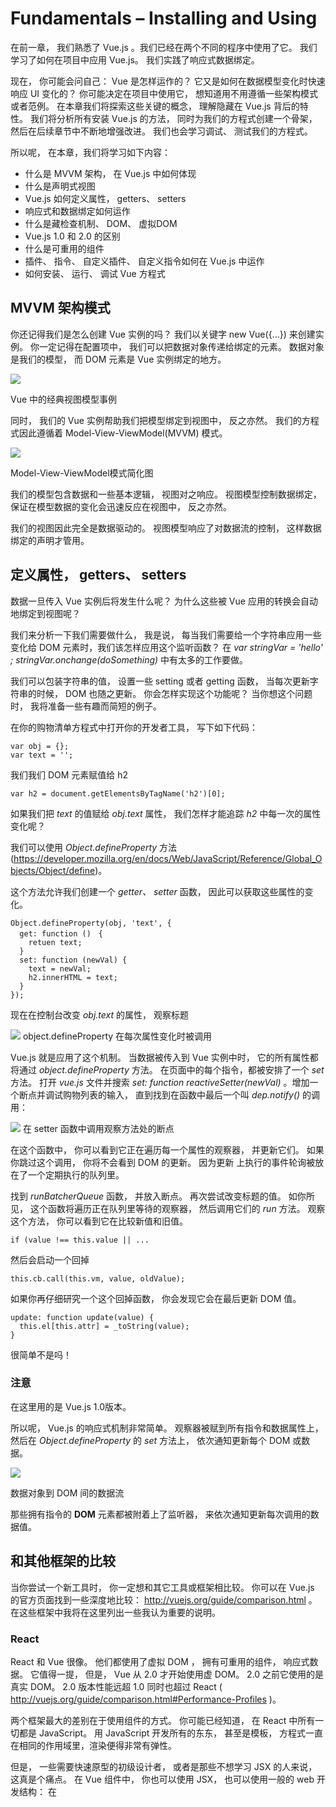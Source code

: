 # Fundamentals – Installing and Using
在前一章， 我们熟悉了 Vue.js 。我们已经在两个不同的程序中使用了它。 我们学习了如何在项目中应用 Vue.js。 我们实践了响应式数据绑定。

现在， 你可能会问自己： Vue 是怎样运作的？ 它又是如何在数据模型变化时快速响应 UI 变化的？ 你可能决定在项目中使用它， 想知道用不用遵循一些架构模式或者范例。 在本章我们将探索这些关键的概念， 理解隐藏在 Vue.js 背后的特性。 我们将分析所有安装 Vue.js 的方法， 同时为我们的方程式创建一个骨架， 然后在后续章节中不断地增强改进。 我们也会学习调试、 测试我们的方程式。

所以呢， 在本章，我们将学习如下内容：
* 什么是 MVVM 架构， 在 Vue.js 中如何体现
* 什么是声明式视图
* Vue.js 如何定义属性， getters、 setters
* 响应式和数据绑定如何运作
* 什么是藏检查机制、 DOM、 虚拟DOM
* Vue.js 1.0 和 2.0 的区别
* 什么是可重用的组件
* 插件、 指令、 自定义插件、 自定义指令如何在 Vue.js 中运作
* 如何安装、 运行、 调试 Vue 方程式

## MVVM 架构模式
你还记得我们是怎么创建 Vue 实例的吗？ 我们以关键字 new Vue({...}) 来创建实例。 你一定记得在配置项中， 我们可以把数据对象传递给绑定的元素。 数据对象是我们的模型， 而 DOM 元素是 Vue 实例绑定的地方。

![](imgs/2-1.png)

Vue 中的经典视图模型事例

同时， 我们的 Vue 实例帮助我们把模型绑定到视图中， 反之亦然。 我们的方程式因此遵循着 Model-View-ViewModel(MVVM) 模式。

![](imgs/2-2.png)

Model-View-ViewModel模式简化图

我们的模型包含数据和一些基本逻辑， 视图对之响应。 视图模型控制数据绑定， 保证在模型数据的变化会迅速反应在视图中， 反之亦然。

我们的视图因此完全是数据驱动的。 视图模型响应了对数据流的控制， 这样数据绑定的声明才管用。

## 定义属性， getters、 setters
数据一旦传入 Vue 实例后将发生什么呢？ 为什么这些被 Vue 应用的转换会自动地绑定到视图呢？

我们来分析一下我们需要做什么， 我是说， 每当我们需要给一个字符串应用一些变化给 DOM 元素时，我们该怎样应用这个监听函数？ 在 *var stringVar = 'hello' ; stringVar.onchange(doSomething)* 中有太多的工作要做。

我们可以包装字符串的值， 设置一些 setting 或者 getting 函数， 当每次更新字符串的时候， DOM 也随之更新。 你会怎样实现这个功能呢？ 当你想这个问题时， 我将准备一些有趣而简短的例子。

在你的购物清单方程式中打开你的开发者工具， 写下如下代码：

```
var obj = {};
var text = '';
```

我们我们 DOM 元素赋值给 h2

```
var h2 = document.getElementsByTagName('h2')[0];
```

如果我们把 *text* 的值赋给 *obj.text* 属性， 我们怎样才能追踪 *h2* 中每一次的属性变化呢？

我们可以使用 *Object.defineProperty* 方法(https://developer.mozilla.org/en/docs/Web/JavaScript/Reference/Global_Objects/Object/define)。

这个方法允许我们创建一个 *getter、 setter* 函数， 因此可以获取这些属性的变化。

```
Object.defineProperty(obj, 'text', {
  get: function ()　{
    retuen text;
  }
  set: function (newVal) {
    text = newVal;
    h2.innerHTML = text;
  }
});
```

现在在控制台改变 *obj.text* 的属性， 观察标题

![](imgs/2-3.png)
object.defineProperty 在每次属性变化时被调用

Vue.js 就是应用了这个机制。 当数据被传入到 Vue 实例中时， 它的所有属性都将通过 *object.defineProperty* 方法。 在页面中的每个指令，都被安排了一个 *set* 方法。 打开 *vue.js* 文件并搜索 *set: function reactiveSetter(newVal)* 。增加一个断点并调试购物列表的输入， 直到找到在函数中最后一个叫 *dep.notify()* 的调用：

![](imgs/2-4.png)
在 setter 函数中调用观察方法处的断点

在这个函数中， 你可以看到它正在遍历每一个属性的观察器， 并更新它们。 如果你跳过这个调用， 你将不会看到 DOM 的更新。 因为更新
上执行的事件轮询被放在了一个定期执行的队列里。

找到 *runBatcherQueue* 函数， 并放入断点。 再次尝试改变标题的值。 如你所见， 这个函数将遍历正在队列里等待的观察器， 然后调用它们的 *run* 方法。 观察这个方法， 你可以看到它在比较新值和旧值。

```
if (value !== this.value || ...
```
然后会启动一个回掉

```
this.cb.call(this.vm, value, oldValue);
```

如果你再仔细研究一个这个回掉函数， 你会发现它会在最后更新 DOM 值。

```
update: function update(value) {
  this.el[this.attr] = _toString(value);
}
```

很简单不是吗！

### 注意
在这里用的是 Vue.js 1.0版本。

所以呢， Vue.js 的响应式机制非常简单。 观察器被赋到所有指令和数据属性上， 然后在 *Object.defineProperty* 的 *set* 方法上， 依次通知更新每个 DOM 或数据。

![](imgs/2-5.png)

数据对象到 DOM 间的数据流

那些拥有指令的 **DOM** 元素都被附着上了监听器， 来依次通知更新每次调用的数据值。

## 和其他框架的比较

当你尝试一个新工具时， 你一定想和其它工具或框架相比较。 你可以在 Vue.js 的官方页面找到一些深度地比较： http://vuejs.org/guide/comparison.html 。 在这些框架中我将在这里列出一些我认为重要的说明。


### React
React 和 Vue 很像。 他们都使用了虚拟 DOM ， 拥有可重用的组件， 响应式数据。 它值得一提， 但是， Vue 从 2.0 才开始使用虚 DOM。 2.0 之前它使用的是真实 DOM。 2.0 版本性能远超 1.0 同时也超过 React ( http://vuejs.org/guide/comparison.html#Performance-Profiles )。

两个框架最大的差别在于使用组件的方式。 你可能已经知道， 在 React 中所有一切都是 JavaScript。 用 JavaScript 开发所有的东东， 甚至是模板， 方程式一直在相同的作用域里，渲染便得非常有弹性。

但是， 一些需要快速原型的初级设计者， 或者是那些不想学习 JSX 的人来说， 这真是个痛点。 在 Vue 组件中， 你也可以使用 JSX， 也可以使用一般的 web 开发结构： 在 <style> 标签中写 CSS， 在 <template> 中写 HTML，在 <script> 标签中写 JavaScript 。 例如比较在 React 中写的渲染函数和在 Vue 组件的模板， 我将展示一个简单的事例来说明这些不同：


```
render () {
  return (
    <ul>
    {items.map(item =>
      <li className={item.checked && 'removed'}>
        <div className='checkbox'>
          <input type='checkbox' checked={item.checked}>
          { item.text}
        </div>
      </li>
      )}
    </ul>
  )
}
```

使用 Vue , 你只需写一些 HTML 代码在 *template* 标签中：

```
<template>
<ul>
 <li v-for="item in items" :class="{ 'removed': item.checked }">
 <div class="checkbox">
 <label>
 <input type="checkbox" v-model="item.checked">{{ item.text }}
 </label>
 </div>
 </li>
</ul>
</template>
```

我个人喜欢把这些东西都分离开， 因此我发现 Vue 这种方式更对口。

另一件很棒的事是 Vue 允许你在组件中使用带有作用域的样式， 只需要在 *style* 标签加上 scoped 属性。

```
<style scoped>
</style>
```

有了这个样式， 当你使用预处理器时，你可以在所在组件定义全局变量并创建或重定义样式。

值得一提的还有两个框架的学习曲线。 学习 React 你可能需要学习 JSX 和 ES2015 的语法， 因为大多数 React的官方事例都在用。 学习 Vue 你完全不需要这些， 就像使用 jQuery 一样，使用 Vue 模型和数据绑定非常简单。 然后选择对你有用的部分就行。

如果你想再深入地比较两个框架， 去看看文档， 精心制作相似的事例， 再看看哪个框架适合你。

### Angular
Angular 1 和 Angular 2 差别很大。 Angular 2 和 Angular 1 完全不一样。 它拥有更好的表现， API 不同了， 底层实现也被重写了。

这两个版本是如此不同以至于在 Vue 的官方文档中分别对这两个框架进行了比较。 但是横向对比这两个版本的 Angular ，你会发现 Vue 比它们更加友好。 对比 Angular 和 Vue 的 hello world 方程式 (https://angular.io/docs/js/latest/quickstart.html )
(http://vuejs.org/guide/index.html#HelloWorld)

> "即使没有 TypeScript, Angular 的快速指南也需要 ES2015， 18个 NPM 依赖， 4个文件， 3000多行代码来输出 Hello World."

--http://vuejs.org/guide/comparison.html#Learning-Curve

如果你依然在使用 Angular 1, 值得一提的差别在于 Angular 的脏检查机制， 在存在大量观察器时， Angular 性能会明显下降， 而 Vue 只会重解析变化属性的观察器， 其它观察器不会变化。

### Vue
我没写错， 这也值得比较。 Vue 最近已经升级到了更快更轻的第二版， 如果你还在用第一版， 绝对值得升级。 你可以在这里查看 2016 年 4 月份发布的相关信息  https://vuejs.org/2016/04/27/announcing-2.0/


## Vue.js 基础

在开始编码之前，让我们来回顾一下 Vue 的特性。 分析下什么是可重用的组件， 如何控制方程式的状态， 谈谈插件， 过滤器， 混入。 在这一部分， 我们将稍微浏览一下这些特性。 后面再深入学习。

### 可重用的组件
既然你知道如何使用数据绑定， 也知道它如何运转， 是时候介绍另一项杀手级特性了。 Vue.js 创建的组件可以像盖房的砖块一样重用。 每个组件拥有自己作用域的样式和别的， 完全独立于其他组件。

创建组件的语法和创建 Vue 实例的语法很相似，你应该使用 *Vue.extend* 而非 *Vue* ：

```
var customComponent = Vue.extend({...})
```

![](imgs/2-6.png)

Vue.js 中的自定义组件

例如，把我们的购物列表拆分成组件。 如你所知， 我们的购物列表有三个基本部分： 列表项， 输入项， 标题变更项：

![](imgs/2-7.png)

我们购物清单方程式的三个基本项

我们可以把三个基本项变更为组件

```
var data ={
  items: [{text: 'Bananas', checked: true},
          {text: 'Apples', checked: false}
  ],
  title: 'My Shopping List',
  newItem: ''
};
new Vue({
  el: '#app',
  data: data,
  methods: {
    addItem: function () {
      var text;
      text = this.newItem.trim();
      if(text) {
        this.items.push({
          text: text,
          checked: false
          });
          this.newItem = '';
      }
    }
  }
  });
```

现在我们来创建三个组件： ItemsComponent, ChangeTitleComponent, AddItemComponent。 它们都需要 *data* 属性。 AddItem 方法将从主要 Vue 实例转移到 ChangeTitleComponent。 所有必需的 HTML 将从 *index.html* 转移到每个组件。 所以最后，我们的脚本就像下面这样：

```
var data = {
  items: [{text: 'Bananas', checked: true},
          {text: 'Apples', checked: false}
  ],
  title: 'My Shopping List',
  newItem: ''
};
// Declaring components

var ItemsComponents = Vue.extend({
  data: function () {
    return data;
  },
  template: '<ul>' +
  ,            <li v-for="item in items"
              :class="{'removed': item.checked }">' +
  ,              <div class="checkbox">' +
  ,               <label>' +
  ,                <input type="checkbox"
                   v-model="item.checked"> {{ item.text }}' +
  ,               </label>' +
  ,              </div>' +
  ,            </li>' +
  ,          </ul>'

  });

var ChangeTitleComponent = Vue.extend({
  data: function () {
    return data;
  },
  template: '<input v-model="title"/>'
  });

var AddItemComponent = Vue.extend({
  data: function () {
    return data;
  },
  methods: {
    addItem: function () {
      var text;
      text = this.newItem.trim();
      if(text) {
        this.newItem.push({
          text: text,
          checked: false
          });
          this.newItem = "";
      }
    }
  },
  template:
  '<div class="input-group">' +
  '<input v-model="newItem" @keyup.enter="addItem"
  placeholder="add shopping list item" type="text"
  class="form-control">' +
  '<span class="input-group-btn">' +
  ' <button @click="addItem" class="btn btn-default"
  type="button">Add! </button>' +
  '</span>' +
  '</div>'
  });

  // Registering components

  Vue.component('items-component', ItemsComponents);
  Vue.component('change-title-component', ChangeTitleComponent);
  Vue.component('add-item-component', AddItemComponent);

  // Instantiating a Vue instance

  new Vue({
    el: '#app',
    data: data
  });
```

我们需要怎样在视图中使用这些组件呢？ 我们只需用组件名替代相应的标记标签。 看起来像这样：

![](imgs/2-8.png)

组件化的购物清单

第一个高亮区域我们将以 <add-item-component></add-itemcomponent>  标签来替换， 第二个拿 <items-component></items-component> 标签替换， 第三个拿 <change-title-component></change-title-component> 标签替换。 因此最终是这个样子的：

```
<div id="app" class="container">
  <h2>{{ title }} </h2>
  <add-item-component></add-item-component>
  <items-component></items-component>
  <div class="footer">
  </hr>
  <em>Change the title of your shopping list here </em>
  <change-title-component></change-title-component>
  </div>
</div>
```

我们将在后续章节继续深入组件， 学习更棒的方式来组织它们。

### Vue.js 指令
在前面的章节， 你已经学习了用指令来增强方程式的行为。

你已经学习了很多指令来绑定数据到视图(*v-model, v-if, v-show...* )。 在这些指令外， Vue.js 还允许你创建自己的自定义指令。 自定义指令机制允许你自定义 DOM 与数据映射间的行为。

当注册一个自定义指令时， 你可以提供三个函数： *bind, update, unbind*。 在 *bind* 函数内， 你可以向元素附加一个事件监听器， 监听任何你需要的东东。 在 *update* 函数内， 它接收新值和旧值作为参数， 你可以在数据变化时自定义行为。 *unbind* 方法解绑所有需要解除的操作。

### Tip
在 Vue 2.0 中， 指令管的事大大减少了 -- 现在它只用于底层 DOM 操作。 Vue 也更改了先前在自定义指令上的指南 ( https://github.com/vuejs/vue/issues/2873) 。

因此呢， 全新版本的自定义指令应该是这个样子地：

```
Vue.directive('my-directive', {
  bind: function() {
    //在绑定元素上执行一些预备工作
  },
  update: function (newValue, oldValue) {
    //基于更新值的一些操作
  },
  unbind: function () {
    //执行一些解绑操作
  }
  })
```

在精简版本中， 万一你想在数据变化时搞些动作， 可以只使用 *update* 方法， 它可以直接以第二个参数的形式传入指令方程：

```
Vue.directive('my-directive', function (el, binding) {
  //对绑定值操作
})
```

理论很棒， 但是没点真材实料就没意思了。 所以呢， 我们来看一个简单的例子， 当一个数字改变时， 计算它的平方。

```
Vue.directive('square', function (el, binding) {
  el.innerHTML = Math.pow(binding.value, 2);
  })
```

在你的模板中这样用哦，加上 *v-* 前缀：

```
<div v-square="item"></div>
```

以 *item* 的值来实例化 Vue 。 你可以看到在 *div* 中的元素会立即更新。 完整代码在这里 https://jsfiddle.net/chudaol/we07oxbd/ 。

### Vue.js 中的插件

作为 Vue 的核心功能， 它提供对数据绑定的声明及组件编译。 主要通过一系列功能插件来增强。 有这么几类插件：

* 增加全局的属性或者方法(vue-element)
* 例如增加全局能力的插件(vue-touch)
* 在 Vue 属性上增加 Vue实例
* 提供一些扩展功能或 API (vue-router)

插件必须通过一个可以增强或改进的全局的 Vue 对象来提供一个实例方法。 为了更好地使用插件 Vue 使用了 *use* 方法来接收插件实例( Vue.use(SomePlugin))。

### Tip
你可以写自己的插件来使 Vue 实例拥有自定义的行为。

我们这就以前面的自定义指令来创建一个简化版的插件吧。 创建一个叫 *VueMathPlugin.js* 的文件，然后这样写哦：

```
export default {
  install: function (Vue) {
    Vue.directive('square', function (el, binding) {
      el.innerHTML = Math.pow(binding.value, 2);
      });
    Vue.directive('sqrt', function (el, binding) {
      el.innerHTML = Math.sqrt(binding.value);
      });
  }
};
```
现在我们创建一个 *script.js* 文件。 加点代码。 在这个脚本中， 我们将导入 Vue 实例和 VueMathPlugin , 使用 *use* 方法来引用插件。

```
import Vue form 'vue/dist/vue.js';
import VueMathPlugin from './VueMathPlugin.js'

Vue.use(VueMathPlugin);

new Vue({
  el: '#app',
  data: {item: 49}
  });
```

现在创建一个 *index.html* 文件来引入 *main.js* 文件(当然我们需要 Browserify 和 Babelify)。 在这个文件中，我们在 input 上增加一个 *v-model* 指令， 用于输入值。 创建两个 span 来使用 *v-square* 和 *v-sqrt* 指令：

```
<body>
 <div id="app">
  <input v-model="item"/>
  <hr>
  <div>Square: <span v-square="item"></span></div>
  <div>Root: <span v-sqrt="item"></span></div>
 </div>
 <script src="main.js"></script>
</body>
```

创建一个 *package.json* 文件来引入我们需要的依赖。

```
{
  "name":"vue-custom-plugin",
  "scripts": {
    "build" : "browserify script.js -o main.js -t
      [babelify --presets [ es2015 ]]"
  },
  "version": "0.0.1",
  "devDependencies": {
    "babel-preset-es2015": "^6.9.0",
    "babelify": "^7.3.0",
    "browserify": "^13.0.1",
    "vue": "^2.0.3"
  }
}
```
现在安装依赖， 构建项目

```
npm install
npm run build
```

在浏览器中打开 *index.html*。 尝试改变输入框中的值。 观察效果。

![](imgs/2-9.png)

数据被立刻响应在自定义插件中的指令上

### 练习
用三角函数(sine, cosine, tangent)来增强 MathPlugin 。
当然你也可以使用 *Annexes*。

## 方程式状态和 Vuex
当方程式达到一定体积时， 有必要来管理全局的的状态了。 受到 Flux( https://facebook.github.io/flux/) 的启发，我们有了 Vuex 来管理共享 Vue 组件中的状态。

### Tip
别以为这很难理解哦。 实际上呢，就是些数据。 每个组件拥有它自己的数据， "方程式状态" 指的就是可以在组件中共享的数据！

![](imgs/2-10.png)

Vuex 是如何管理状态更新的

就像其它插件， 你需要通知 Vue 来 use 它。

```
import Vuex from 'vuex';
import Vue from 'vue';

Vue.use(Vuex);

var store = new Vuex.Store({
  state: { <...>},
  mutations: {<...>}
});
```

然后初始化组件， 声明实例化 store

```
new Vue({
  components: components,
  store: store
});
```

现在呢， 主程序和它所有的组件已经知道了 store , 并可以访问它了， 也可以在方程式的生命周期里制动。 我们将在后面的章节仔细研究它。

## vue-cli

是的， 没错 Vue 拥有自己的命令行工具。 它可以帮助我们初始化任何我们想配置的 Vue 方程式。 你可以使用 Webpack 模板， Browserify 模板， 或者只创建一个简单的 **HTML** 文件。

*npm* 安装：

```
npm install -g vue-cli
```

各种初始化方程式的方法：

```
vue init webpack
vue init webpack-simple
vue init browserify
vue init browserify-simple
vue init simple
```

为了查看区别， 我们通过运行 *vue init* 来创建一个简单的模板和 Webpack 模板， 看看生成的结构有什么区别。

![](imgs/2-11.png)

vue init webpack 和 vue init simple 的输出

下面是方程式结构的区别：

![](imgs/2-12.png)

vue init simple 和 vue init webpack 生成的文件结构差别

*index.html* 文件只是一个包含 Vue.js 的简单配置文件， 所以如果你只是想搞个快速原型的话， 就用这个吧。

如果你想搞个可以测试及热加载的复杂单页应用的话， 使用 Webpack 或者 Browserify 配置。

## IDEs 的 Vue 插件
这里有许多 Vue 语法高亮插件：

![](imgs/2-13.png)


## 安装， 使用， 调试 Vue.js 方程式

在这部分我们要分析所有安装 Vue.js 的方法， 我们会创建一个在后续章节中继续开发的应用的骨架。 我们也会学习调试测试方程式的几种方法。

### 安装 Vue.js
这里有一堆方法去安装 Vue.js ，下载脚本后引入 **HTML** 文件中的 <script> 标签中， 使用 bower , npm 或者 Vue 的 命令行工具都可以启动整个方程式。

我们选一种自己最喜欢的就行， 我们开始吧。

### 独立安装

下载 *vue.js*。 这里有多个版本， 简化版和开发版。 开发版在这 ( https://vuejs.org/js/vue.js) 。 简化版在这 (https://vuejs.org/js/vue.min.js ) 。

### Tip
如果你是在开发环境中， 请用非压缩的版本。 你会爱上这些在控制台打出的小提示和警告的。

在 <script> 标签内引入 vue.js ：

```
<script src="vue.js"></script>
```

Vue 已经被注册为全局变量了， 你可以直接使用它：

```
<div id="app">
 <h1> {{ message }} </h1>
</div>
<script src="vue.js"></script>
<script>
  var data = {
    message: 'Learning Vue.js'
  };
  new Vue({
    el: '#app',
    data: data
  });
</script>
```

### CDN
Vue.js 可从下面 CDN 获取
* jsdeliver: https://cdn.jsdelivr.net/vue/2.0.3/vue.js
* cdnjs:  https://cdnjs.cloudflare.com/ajax/libs/vue/2.0.3/vue.js
* unpkg:  https://unpkg.com/vue@2.0.3/dist/vue.js (推荐)

在你的 *script*  中加入路径即可使用

```
<script src=" https//cndjs.cloudflare.com/ajax/libs/vue/2.0.3/vue.js">
</script>
```

### Tip

CDN 版本有可能不与最新版同步。

我们的例子有可能与独立安装的版本不一致， 我们使用了 CDN。

### Bower

如果你已经使用了 Bower 来管理方程式， 也不想用别的工具， 这里也可以使用 Bower 下载。

```
# 最新版
bower install vue
```

我们的事例就像前两个一样， 只不过已经换成在 bower 文件中啦。

```
<script src="bower_components/vue/dist/vue.js"></script>
```

### CSP-compliant

内容安全协议是一项标准规则， 所有的方程式应该遵守从而避免安全攻击。 如果你是为浏览器开发方程式， 你一定对这条协议很熟悉。

对那些要求兼容 CSP 的脚本环境， 这里有个特殊版本的 Vue.js https://github.com/vuejs/vue/tree/csp/dist 。

我们来示范一下在 Chrome 方程式中的关于 Vue.js 的 CSP-compliant ！

首先为我们的事例创建一个文件夹。 在 Chrome 方程式中最重要的是 *manifest.json* 文件， 它用于描述你的方程式。 创建并写入下面信息：

```
{
  "manifest_version": 2,
  "name": "Learning Vue.js",
  "version": "1.0",
  "minimum_chrome_version": "23",
  "icons": {
    "16": "icon_16.png",
    "128": "icon_128.png"
  },
  "app": {
    "background": {"scripts": ["main.js"]
    }
  }
}
```

下一步来创建我们的 *main.js* 文件， 它作为 Chrome 方程式的入口。 脚本应该监听方程式的启动并打开指定大小的新窗口。 我们指定窗口大小为 500 x 300 , 在 *index.html* 打开。

```
chrome.app.runtime.onLaunched.addListener(function () {
  // 窗口居中
  var screenWidth = screen.availWidth;
  var screenHeight = screen.availHeight;
  var width = 500;
  vai height = 300;

  chrome.app.window.create("index.html", {
    id: "learningVueID",
    outerBounds: {
      widthL width,
      height: height,
      left: Math.round((screenWidth - width) / 2),
      top: Math.round((screenHeight - height) / 2)
    }
  });
});
```

现在，Chrome-specific 方程式的神奇魔法已经结束， 我们需要创建我们的 *index.html* 文件， 就像前面一样写入相同的代码。

```
<html lang="en">
  <head>
  <meta charset="UTF-8">
  <title>Vue.js - CSP-compliant</title>
  </head>
  <body>
    <div id="app">
    <h1>{{ message }}</h1>
    </div>
    <script src="assets/vue.js"></script>
    <script src="assets/app.js"></script>
  </body>
</html>
```
下载好 CSP-compliant 版本的 Vue.js 并把它添加到 assets 文件夹。

好了， 我们一起来创建 *app.js* 文件吧。

```
var data = {
  message: "Learning Vue.js"
};
new Vue({
  el: "#app",
  data:  data
});
```

把它放到 assets 文件夹中。

别忘了创建两个 16 像素和 128 像素的 icon 哦。

你的代码应该和我的会很像：

![](imgs/2-14.png)

使用 vue.js 为 Chrome 方程式提供的代码结构

当然最重要的事是来测试一下哦！

1. 在你的 Chrome浏览器中打开 chrome://extensions/url
2. 切换到开发者模式
3. 点击安装扩展， 找到我们刚创建的文件夹
4. 你的方程式就会出现在列表中了！ 点击启动。

![](imgs/2-15.png)

用 vue.js 制作的简单 Chrome 方程式

恭喜！ 你已经制作了一个 Chrome 方程式。

### npm
npm 安装方式用于大规模应用。 启动 *npm install* 就像下面这样：

```
#最新稳定版
npm install vue
# 最新稳定 的CSP-compliant 版本
npm install vue@csp
```

然后引用它：

```
var Vue = require("vue");
```

如果你喜欢 ES2015 ，可以这样引入

```
import Vue from "vue"
```

我们的 **HTML** 文件看起来是这样的：

```
<html lang="en">
  <head>
  <meta charset="UTF-8">
  <title>Vue.js - NPM Installation</title>
  </head>
  <body>
    <div id="app">
    <h1>{{ message }}</h1>
    </div>
    <script src="main.js"></script>
  </body>
</html>
```

现在创建 *script.js* 他应该就像独立版或 CDN 安装的那样， 只是在 require 这里不一样。

```
var Vue = require('vue/dist/vue.js');
var data = {
  message: 'Learning Vue.js'
};

new Vue({
  el: "#app",
  data: data
});
```

我们需要安装 Vue 和 Browserify 来把我们的 *script.js* 编译到 *main.js* 中：

```
npm install vue --save-dev
npm install browserify --save-dev
```

在 *package.json* 文件中， 加点脚本来启动 Browserify 。我们的 *package.json* 就像下面这样：

```
{
  "name": "learningVue",
  "scripts": {
    "build": "browserify script.js -o main.js"
  },
  "version": "0.0.1",
  "devDependencies": {
    "browserify": "^13.0.1",
    "vue": "^2.0.3"
  }
}
```

现在运行一下命令：

```
npm run build
```

打开 *index.html*

我有个朋友在这时说： 啥？ 这么多步骤， 安装， 命令行， 说明....结果就是这样的？ 手动再见！

如果你也这么想， 当然你以一种复杂的方法在做一件简单的事， 但是当你的方程式有更大规模的时候， 你会发现用上这些工具会把那些复杂的事会变得更加简单， 哈哈哈， 该休息下了！

### vue-cli
正如我们前面提及的， Vue 提供了自己的命令行工具， 它允许我们以我们想要的工作流来启动单页方程式。 它也提供了热重载及测试开发环境。 安装完 *vue-cli* 后， 运行 *init <模板> <项目名>* 就行了。

```
# 安装 vue-cli
$ npm install -g vue-cli
# 创建项目
$ vue init webpack learn-vue
# 安装运行
$ cd learn-vue
$ npm install
$ npm run dev
```

现在打开 *loaclhost:8080* 。 打开源文件， 你可以看到 *app.vue* 文件， 你还记得我们说组件就像构建我们方程式的砖块一样吗？ 记得我们在 *main.js* 中创建注册组件， 我提示你说我们将学习更加优雅地构建组件吗？  哈哈， 你现在就会知道如何以一种更棒的方法来构建组件了！

找到 *import Hello from './components/Hello'* 这行。 这正好说明了组件如何在另外的组件中被使用。看看上面的模板文件， 它包含 <hello></hello> 标签。 在 **HTML** 文件中 *hello* 组件就是这样呈现的。 看看这个组件； 它在 *src/components* 文件夹中。 如你所见，这确实和我们之前做的很像。 我们来修改一下：

```
<script>
  export default {
  data () {
    return {
    msg: "Learning Vue.js"
    }
  }
}</script>
```

在 *App.vue* 组件里移除除了 *hello* 标签外的模板：

```
<template>
<div id="app">
<hello></hello>
</div>
</template>
```

现在返回方程式， 你将看到以下图片：

![](imgs/2-16.png)

用 vue-cli 启动 Vue 方程式

### Tip
除了 Webpack 模板外，你还可以选择下面几种配置

* webpack-simple： 精简版， Webpack + vue-loader ，适合快速原型
* browserify： 完整版， Browserify + Vueify + hot-reload, linting, init-testing
* browserify-simple： 精简版， Browserify + Vueify , 适合快速原型
* simple： 最简单的版本

### 开发构建

我亲爱的读者， 你已经知道了如何安装使用 Vue.js ，也明白了它的运行机制， 你一定跃跃欲试了吧！

俺明白。 你需要从 GitHub 下载开发版的 Vue.js。

我们这就来构建一个事例。 创建像 *dev-build* 之类的文件夹， 把所有 npm 文件拷贝进去。

```
cd <APP-PATH>/node_modules
rm -rf vue
git clone https://github.com/vuejs/vue.git
cd vue
npm install
npm run build
```

现在构建我们的方程式

```
cd <APP-PATH>
npm run build
```

打开 *index.html*  ； 我们看到了 *Learing Vue.js* 的标题。

我们再来修改一点 vue.js 的源码！ 找到 *node_modules/vue/src/compiler/parser* 文件夹， 打开 *text-parser.js* 文件， 找到下面这行：

```
const defaultTagRE = /\{\{((?:.|\n)+?)\}\}/g
```

实际上这个正则定义了 **HTML** 模板中默认的分隔符。 分隔符里面的东东被认为是 Vue 数据 或 JavaScript 代码。 我们来修改一下！ 我们用 *% %* 来替代 *{}* ：

```
const defaultTagRE = /\%\%((?:.|\n)+?)\%\%/g
```

现在重新构建 Vue 源码， 刷新浏览器， 瞧瞧我们发现了什么？

![](imgs/2-17.png)

在改变 Vue 源码后， *{{}}* 不能正常执行了！

那些在 *{{}}* 内的信息已经不能被 Vue 识别了， 事实上， 它被当成了 **HTML** 的一部分。

现在我们打开 *index.html* ， 用 *%%* 替代 *{{}}* ：

```
<div id="app">
  <h1>%% message %%</h1>
</div>
```

重新构建，刷新浏览器， 现在怎么样了？ 又好了！ 哈哈， 我敢肯定你现在有一大堆想法来定制 Vue.js ，还等什么， 马上出发吧！

## 调试你的 Vue 方程式

你可以像调试其它网络方程式一样调试 Vue。 使用你自己的开发者工具 (firebug), breakpoints, debugger statements.... 如果你想仔细研究 Chrome 的调试工具可以看看这个文档 https://developer.chrome.com/devtools。

我们也提供 Vue.js 的开发者工具， 它很容易调试 Vue 方程式。 你可以从 Chrome 商店里下载安装 https://chrome.google.com/webstore/detail/vuejsdevtools/nhdogjmejiglipccpnnnanhbledajbpd 。

扫兴的是， 它不能调试本地打开的文件， 搭建一些简单的服务器就行拉(例如 https://www.npmjs.com/package/http-server )。

然后安装， 打开，我们的购物清单方程式， 打开开发者工具， 你可以看到 Vue 选项卡已经出现啦：

![](imgs/2-18.png)

Vue 开发者工具

在这里， 我们只有一个组件 -- <Root> 。 你可以想象， 当我们有一堆组件时， 它们将会出现在 Vue 开发工具的调试盘上。 点击 <Root> 组件并检查。 你可以看到所有绑定到这个组件上的数据。 如果你想改变一些， 例如， 增加一个列表项， 切换复选框， 改变标题....所有的改变都将被传播到 Vue 开发者工具上。 你可以在右手边看到变化。 我们这就来试试， 增加一条列表项。

![](imgs/2-19.png)

模型内的变化将迅速同步到 Vue 开发者工具中。

## 搭建我们方程式

你还记得在第一章我们开始的方程式吗？ 购物清单和番茄钟。 在这个部分， 我们将使用 *vue-cli* 来搭建我们方程式， 让它包含可重用的组件， 可测试， 易于部署。
一旦我们启动了方程式， 我们便会一直使用它到本书最后。 好吧， 我们开始吧！

### 生成购物清单脚手架
我们将使用 *vue-cli* 生成 Webpack 配置的购物清单脚手架。

### Tip

记得先安装 *vue-cli* ： **npm install -g vue-cli**

如果你已经安装了 *vue-cli*, 打开你要创建方程式的文件夹， 输入：

```
vue init webpack shopping-list
```

所有的问题都回答 yes ! 然后你的方程式就启动了：

![](imgs/2-20.png)

用 vue-cli 启动购物清单方程式

切换到购物清单文件夹， 运行 *npm install, npm run dev*。 在你的浏览器中打开 *loaclhost：8080* , 你将看到 **Hello World** 页面。


![](imgs/2-21.png)

新创建的 Hello World 视图

我们来清空启动代码， 从而添加上我们自己的代码。 进入 *App.vue* 文件，删除所有东东， 只留下下面的结构：

* template
* script
* style

在最后我们的 *App.vue* 文件应该像这样：

```
<template>
  <div id="app">
  </div>
</template>
<script>
</script>
<style>
</style>
```

打开文件看看效果， 嗯，很好。 其实你啥事都没做， 一个空白页。

我们往 <template> 标签内加点东西， 查看页面， 它自动更新啦。 这是因为 *vue-hot-reload* 插件发现了你在 Vue 组件中改动， 它自动重构建了项目， 而且重新刷新了浏览器页面。 试试在 *<script>* 标签内写点东西， 比如一个未定义的变量：

```
<script>
  notDefinedVariable = 5;
</script>
```
页面不会刷新， 在你的命令行里看看， 它显示了一个错误：

![](imgs/2-22.png)


每次文件变化， lint 也会被启动。

这是由于 ESLint 插件的原因， 所以会在代码变化时执行 lint 。

有了它， 我们可以保证代码的质量。

说到质量， 我们应该准备让我们的方程式运行单元测试。

幸好， Webpack 版的 *vue-cli* 已经为我们安排好了。 运行 *npm run unit* 就可以运行单元测试了， 运行 *npm e2e* 运行端对端测试。  因为 端对端测试和方程式用了相同的端口， 他俩不能同时启动。 所以， 如果你想在开发时跑测试， 你应该在 *config/index.js* 里改变端口， 或者暂停方程式。 在测试后， 我们发现测试失败了。 这是因为它检查了那些我们移除的具体元素。 打开 *test/e2e/specs* 文件夹， 清除所有我们不需要的断言。 应该看起来是这样的：

```
module.exports = {'default e2e tests': function (browser) {
  browser
  .url('http://localhost:8080')
    .waitForElementVisible('#app', 5000)
    .end()
  }
}
```

返回测试。 现在能通过了。 从现在开始， 我们需要在我们的方程式里增加一些代码， 然后再写些单元测试和端对端测试。

### 启动你的番茄钟

运行 *vue init webpack pomodoro* 重复必要的步骤， 开始运行。

## 练习
将番茄钟打造成一个 Chrome 方程式！ 你只需要使用 CSP-compliant 版本的 Vue.js 并添加 *manifest.json* 文件。

## 总结
在本章，我们分析了 Vue.js 幕后的东东。 你已经知道了响应式数据是如何实现的。 你看到了 Vue.js 使用 *Object.defineProperty* 的 *getters 和 setters* 来传播数据变化。 你看到了 Vue.js 的关键概念，像是可重用的组件， 插件系统， 状态管理。 我们已经启动了在后续章节持续开发的方程式。

在下一章， 我们将深入 Vue 的组件系统。 我们将在方程式中使用组件。

